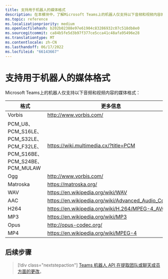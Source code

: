 ```yaml
---
title: 支持用于机器人的媒体格式
description: 在本模块中，了解Microsoft Teams上的机器人仅支持以下音频和视频内容的媒体格式。
ms.topic: reference
ms.localizationpriority: medium
ms.openlocfilehash: b202b02388e97e61904c83286932c07c518db8e0
ms.sourcegitcommit: ca84b5fe5d3b97f377ce5cca41c48afa95496e28
ms.translationtype: MT
ms.contentlocale: zh-CN
ms.lasthandoff: 06/17/2022
ms.locfileid: "66143667"
---
```

# <a name="supported-media-formats-for-bots"></a>支持用于机器人的媒体格式

Microsoft Teams上的机器人仅支持以下音频和视频内容的媒体格式：

| 格式 | 更多信息 |
| --- | --- |
| Vorbis | http://www.vorbis.com/ |
| PCM_U8、PCM_S16LE、PCM_S32LE、PCM_F32LE、PCM_S16BE、PCM_S24BE、PCM_MULAW | https://wiki.multimedia.cx/?title=PCM |
| Ogg | http://www.vorbis.com/ |
| Matroska | https://matroska.org/ |
| WAV | https://en.wikipedia.org/wiki/WAV |
| AAC | https://en.wikipedia.org/wiki/Advanced_Audio_Coding |
| H264 | https://en.wikipedia.org/wiki/H.264/MPEG-4_AVC |
| MP3 | https://en.wikipedia.org/wiki/MP3 |
| Opus | http://opus-codec.org/ |
| MP4 | https://en.wikipedia.org/wiki/MPEG-4 |

## <a name="next-step"></a>后续步骤

> [!div class="nextstepaction"]
> [Teams 机器人 API 在提取团队或聊天成员方面的更改](~/resources/team-chat-member-api-changes.md)。
